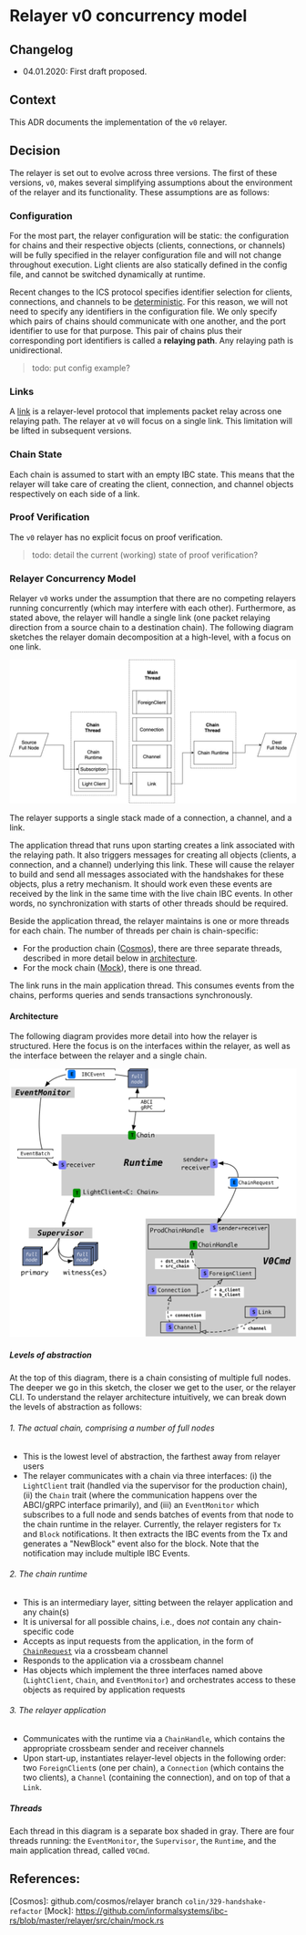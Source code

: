# Relayer v0 concurrency model

## Changelog

* 04.01.2020: First draft proposed.


## Context

This ADR documents the implementation of the `v0` relayer.


## Decision

The relayer is set out to evolve across three versions.
The first of these versions, `v0`, makes several simplifying assumptions 
about the environment of the relayer and its functionality. These 
assumptions are as follows:

### Configuration

For the most part, the relayer configuration will be 
static: the configuration for chains and their respective objects (clients, 
connections, or channels) will be fully specified in the relayer 
configuration file and will not change throughout execution.
Light clients are also statically defined in the config file, and cannot be 
switched dynamically at runtime.

Recent changes to the ICS protocol specifies identifier 
selection for clients, connections, and channels to be [deterministic][1].
For this reason, we will not need to specify any identifiers in the 
configuration file.
We only specify which pairs of chains should communicate with one 
another, and the port identifier to use for that purpose.
This pair of chains plus their corresponding port identifiers is called a 
__relaying path__.
Any relaying path is unidirectional.

> todo: put config example?

### Links

A [link][2] is a relayer-level protocol that implements packet relay across 
one relaying path.
The relayer at `v0` will focus on a single link.
This limitation will be lifted in subsequent versions.

### Chain State

Each chain is assumed to start with an empty IBC state.
This means that the relayer will take care of creating the client, 
connection, and channel objects respectively on each side of a link.

### Proof Verification

The `v0` relayer has no explicit focus on proof verification.

> todo: detail the current (working) state of proof verification? 


### Relayer Concurrency Model

Relayer `v0` works under the assumption that there are no competing relayers 
running concurrently (which may interfere with each other). 
Furthermore, as stated above, the relayer will handle a single link (one 
packet relaying direction from a source chain to a destination chain).
The following diagram sketches the relayer domain decomposition at a 
high-level, with a focus on one link.

![Relayer v0 domain decomposition!](assets/relayer-v0-link.jpeg
"Relayer v0 domain decomposition")


The relayer supports a single stack made of a connection, a channel, and a link.

The application thread that runs upon starting creates a link associated 
with the relaying path.
It also triggers messages for creating all objects (clients, a connection, 
and a channel) underlying this link.
These will cause the relayer to build and send all messages associated with 
the handshakes for these objects, plus a retry mechanism.
It should work even these events are received by the link in the same time 
with the live chain IBC events.
In other words, no synchronization with starts of other threads should be 
required.

Beside the application thread, the relayer maintains is one or more threads 
for each chain.
The number of threads per chain is chain-specific:
- For the production chain ([Cosmos](cosmos)), there are three separate 
  threads, described in more detail below in [architecture](#architecture).
- For the mock chain ([Mock](mock)), there is one thread.

The link runs in the main application thread. This consumes events 
from the chains, performs queries and sends transactions synchronously.


#### Architecture

The following diagram provides more detail into how the relayer is 
structured.
Here the focus is on the interfaces within the relayer, as well as the 
interface between the relayer and a single chain.

![Relayer v0 architecture diagram!](assets/relayer-v0-arch.jpeg
"Relayer v0 architecture diagram")

##### Levels of abstraction

At the top of this diagram, there is a chain consisting of multiple full nodes.
The deeper we go in this sketch, the closer we get to the user, or the 
relayer CLI.
To understand the relayer architecture intuitively, we can break down the 
levels of abstraction as follows:

###### 1. The actual chain, comprising a number of full nodes
- This is the lowest level of abstraction, the farthest away from relayer 
     users
- The relayer communicates with a chain via three interfaces: 
  (i) the `LightClient` trait (handled via the supervisor for the production 
     chain),
  (ii) the `Chain` trait (where the communication happens over the 
  ABCI/gRPC interface primarily), and 
  (iii) an `EventMonitor` which subscribes to a full node and sends batches 
  of events from that node to the chain runtime in the relayer. Currently, 
  the relayer registers for `Tx` and `Block` notifications. It then extracts 
  the IBC events from the Tx and generates a "NewBlock" event also for the
  block. Note that the notification may include multiple IBC Events.
     
###### 2. The chain runtime
- This is an intermediary layer, sitting between the relayer application and 
  any chain(s)
- It is universal for all possible chains, i.e., does _not_ contain any 
     chain-specific code
- Accepts as input requests from the application, in the form of 
     [`ChainRequest`][3] via a crossbeam channel
- Responds to the application via a crossbeam channel
- Has objects which implement the three interfaces named above 
  (`LightClient`, `Chain`, and `EventMonitor`) and orchestrates access to 
  these objects as required by application requests

###### 3. The relayer application
- Communicates with the runtime via a `ChainHandle`, which contains the 
      appropriate crossbeam sender and receiver channels
- Upon start-up, instantiates relayer-level objects in the following order: 
  two `ForeignClient`s (one per chain), a `Connection` (which contains the 
  two clients), a `Channel` (containing the connection), and on top of that 
  a `Link`.

##### Threads

Each thread in this diagram is a separate box shaded in gray.
There are four threads running: the `EventMonitor`, the `Supervisor`, the 
`Runtime`, and the main application thread, called `V0Cmd`.

[1]: https://github.com/cosmos/cosmos-sdk/pull/7993
[2]: https://github.com/informalsystems/ibc-rs/blob/master/docs/architecture/adr-004-relayer-domain-decomposition.md#link
[3]: https://github.com/informalsystems/ibc-rs/blob/379dd9812f6e7a42b9428f64eb52fe292d417476/relayer/src/chain/handle.rs#L51

## References:

[Cosmos]: github.com/cosmos/relayer branch `colin/329-handshake-refactor`
[Mock]: https://github.com/informalsystems/ibc-rs/blob/master/relayer/src/chain/mock.rs